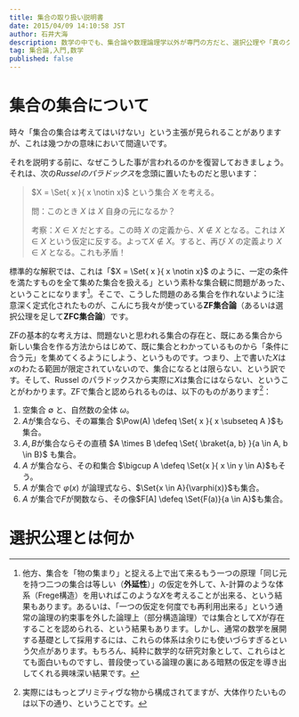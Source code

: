 ```yaml
---
title: 集合の取り扱い説明書
date: 2015/04/09 14:10:58 JST
author: 石井大海
description: 数学の中でも、集合論や数理論理学以外が専門の方だと、選択公理や「真のクラス」のような『集合と位相』以上の集合の取り扱いについてよくわからないという事がけっこうよくあります。本稿では、そういった人達に向けて、最低限何を知っていれば心配せずにこれらを取り扱うことが出来るようになるか、なるべくわかりやすい説明を試みます。
tag: 集合論,入門,数学
published: false
---
```


集合の集合について
===============
時々「集合の集合は考えてはいけない」という主張が見られることがありますが、これは幾つかの意味において間違いです。

それを説明する前に、なぜこうした事が言われるのかを復習しておきましょう。それは、次の*Russelのパラドックス*を念頭に置いたものだと思います：

> $X = \Set{ x }{ x \notin x}$ という集合 $X$ を考える。
>
> 問：このとき $X$ は $X$ 自身の元になるか？
>
> 考察：$X \in X$ だとする。この時 $X$ の定義から、$X \notin X$ となる。これは $X \in X$ という仮定に反する。よって$X \notin X$。すると、再び $X$ の定義より $X \in X$ となる。これも矛盾！

標準的な解釈では、これは「$X = \Set{ x }{ x \notin x}$ のように、一定の条件を満たすものを全て集めた集合を扱える」という素朴な集合観に問題があった、ということになります[^1]。そこで、こうした問題のある集合を作れないように注意深く定式化されたものが、こんにち我々が使っている**ZF集合論**（あるいは選択公理を足して**ZFC集合論**）です。

ZFの基本的な考え方は、問題ないと思われる集合の存在と、既にある集合から新しい集合を作る方法からはじめて、既に集合とわかっているものから「条件に合う元」を集めてくるようにしよう、というものです。つまり、上で書いた$X$は$x$のわたる範囲が限定されていないので、集合になるとは限らない、という訳です。そして、Russel のパラドックスから実際に$X$は集合にはならない、ということがわかります。ZFで集合と認められるものは、以下のものがあります[^2]：

1. 空集合 $\emptyset$ と、自然数の全体 $\omega$。
2. $A$が集合なら、その冪集合 $\Pow(A) \defeq \Set{ x }{ x \subseteq A }$も集合。
3. $A, B$が集合ならその直積 $A \times B \defeq \Set{ \braket{a, b} }{a \in A, b \in B}$ も集合。
4. $A$ が集合なら、その和集合 $\bigcup A \defeq \Set{x }{ x \in y \in A}$もそう。
5. $A$ が集合で $\varphi(x)$ が論理式なら、$\Set{x \in A}{\varphi(x)}$も集合。
6. $A$ が集合で$F$が関数なら、その像$F[A] \defeq \Set{F(a)}{a \in A}$も集合。




選択公理とは何か
=============


[^1]: 他方、集合を「物の集まり」と捉える上で出て来るもう一つの原理「同じ元を持つ二つの集合は等しい（**外延性**）」の仮定を外して、λ-計算のような体系（Frege構造）を用いればこのような$X$を考えることが出来る、という結果もあります。あるいは、「一つの仮定を何度でも再利用出来る」という通常の論理の約束事を外した論理上（部分構造論理）では集合として$X$が存在することを認められる、という結果もあります。しかし、通常の数学を展開する基礎として採用するには、これらの体系は余りにも使いづらすぎるという欠点があります。もちろん、純粋に数学的な研究対象として、これらはとても面白いものですし、普段使っている論理の裏にある暗黙の仮定を導き出してくれる興味深い結果です。

[^2]: 実際にはもっとプリミティヴな物から構成されてますが、大体作りたいものは以下の通り、ということです。
